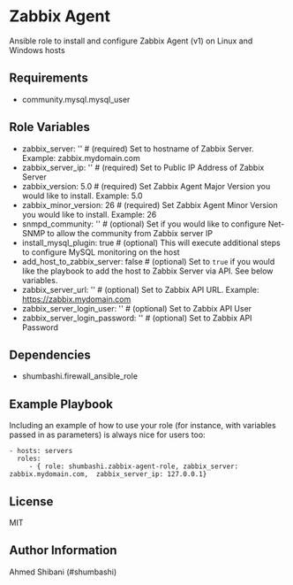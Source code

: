 Zabbix Agent
=========

Ansible role to install and configure Zabbix Agent (v1) on Linux and Windows hosts

Requirements
------------

- community.mysql.mysql_user

Role Variables
--------------

- zabbix_server: '' # (required) Set to hostname of Zabbix Server. Example: zabbix.mydomain.com
- zabbix_server_ip: '' # (required) Set to Public IP Address of Zabbix Server
- zabbix_version: 5.0 # (required) Set Zabbix Agent Major Version you would like to install. Example: 5.0
- zabbix_minor_version: 26 # (required) Set Zabbix Agent Minor Version you would like to install. Example: 26
- snmpd_community: '' # (optional) Set if you would like to configure Net-SNMP to allow the community from Zabbix server IP
- install_mysql_plugin: true # (optional) This will execute additional steps to configure MySQL monitoring on the host
- add_host_to_zabbix_server: false # (optional) Set to `true` if you would like the playbook to add the host to Zabbix Server via API. See below variables.
- zabbix_server_url: '' # (optional) Set to Zabbix API URL. Example: https://zabbix.mydomain.com
- zabbix_server_login_user: '' # (optional) Set to Zabbix API User
- zabbix_server_login_password: '' # (optional) Set to Zabbix API Password

Dependencies
------------

- shumbashi.firewall_ansible_role


Example Playbook
----------------

Including an example of how to use your role (for instance, with variables passed in as parameters) is always nice for users too:

    - hosts: servers
      roles:
         - { role: shumbashi.zabbix-agent-role, zabbix_server: zabbix.mydomain.com,  zabbix_server_ip: 127.0.0.1}

License
-------

MIT

Author Information
------------------

Ahmed Shibani (#shumbashi)